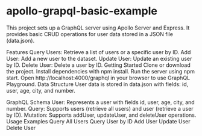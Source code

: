 ﻿# apollo-grapql-basic-example

This project sets up a GraphQL server using Apollo Server and Express. It provides basic CRUD operations for user data stored in a JSON file (data.json).

Features
Query Users: Retrieve a list of users or a specific user by ID.
Add User: Add a new user to the dataset.
Update User: Update an existing user by ID.
Delete User: Delete a user by ID.
Getting Started
Clone or download the project.
Install dependencies with npm install.
Run the server using npm start.
Open http://localhost:4000/graphql in your browser to use GraphQL Playground.
Data Structure
User data is stored in data.json with fields: id, user, age, city, and number.

GraphQL Schema
User: Represents a user with fields id, user, age, city, and number.
Query: Supports users (retrieve all users) and user (retrieve a user by ID).
Mutation: Supports addUser, updateUser, and deleteUser operations.
Usage Examples
Query All Users
Query User by ID
Add User
Update User
Delete User
